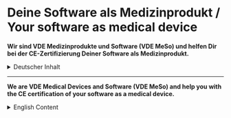 Deine Software als Medizinprodukt / Your software as medical device
===================================================================


**Wir sind VDE Medizinprodukte und Software (VDE MeSo) und helfen Dir bei der CE-Zertifizierung Deiner Software als Medizinprodukt.**

<details><summary>Deutscher Inhalt</summary>


Unsere Ressourcen für Dich
---

Hier auf GitHub findest Du Arbeitsmaterialien, die Dich auf den ersten Schritten zum CE-Kennzeichen unterstützen. Und schau Dir doch mal die vielfältigen Angebote auf unserer Internetseite an:

-   In unseren Fachbeiträgen [Blog](https://www.vde.com/topics-de/health/beratung) erklären wir Dir einzelne Themen rund um die CE-Zertifizierung.

-   Mit unseren [Veranstaltungen](https://www.vde.com/topics-de/health/veranstaltungen) bist Du immer bestens informiert und kannst uns persönlich treffen.

-   Mit unserer [CE-Roadmap für Medizinprodukte](https://www.vde.com/topics-de/health/beratung/ce-roadmap-fuer-medizinprodukte) erhältst Du ein auf Deine Software zugeschnittenes Dokument mit den Anforderungen für die CE-Zertifizierung und den damit verbundenen Kosten. Das CE-Roadmap-Dokument hilft Dir bei der Planung der zeitlichen, finanziellen und personellen Ressourcen sowie beim Dialog mit externen Finanzierern.

-   Damit Du nichts verpasst, kannst Du unseren kostenfreien wöchentlich [Newsletter](https://info.vde.com/art_resource.php?sid=dk3jz.1o7lm7b) abonnieren.

-   Gerne [beraten](https://www.vde.com/topics-de/health/beratung) wir Dich auch, um Deine Software als Medizinprodukt auf den Markt zu bringen.

Der Weg zum CE-Kennzeichen
---

Die CE-Zertifizierung wird oftmals auch vereinfacht als Zulassung bezeichnet, d.h. nur mit einem CE-Kennzeichen darfst Du Deine Software auf dem europäischen Markt anbieten. Der Weg dorthin ist nicht einfach, aber mit unserer Unterstützung machbar.

Im Kick-off Meeting eines Beratungsprojekts erarbeiten wir mit Dir zuerst die [Zweckbestimmung](https://www.vde.com/topics-de/health/beratung/zulassung-von-medizinprodukten) für Deine Software. Das ist ein wichtiger erster Schritt auf dem Weg zum CE-Kennzeichen, denn in der Zweckbestimmung beschreibst Du was genau Deine Software für wen in welcher Form tun soll. Die Zweckbestimmung ist u.a. auch ausschlaggebend für die Frage, welcher [Risikoklasse](https://www.vde.com/topics-de/health/beratung/regel-11) Deine Software zugeordnet werden muss (I = niedriges Risiko, IIa = mittleres Risiko, IIb = erhöhtes Risiko und III = hohes Risiko). Grob gesagt: je höher die Risikoklasse ist, desto mehr Aufwand entsteht bei der CE-Zertifizierung. Nach dem Kick-off Meeting steigen wir in die weitere Projektarbeit ein. Unsere Hilfestellung für Dich sieht typischerweise wie folgt aus:

<img src=".//media/image1.png" style="width:6.00004in;height:4.15347in" />

Im Laufe des gemeinsamen Projektes bearbeiten mit Dir die folgenden Arbeitspakete:

-   Einrichtung eines [Qualitätsmanagementsystems](https://www.vde.com/topics-de/health/beratung/qualitaetsmanagement-fuer-medizinprodukte-nach-mdr-und-iso-13485)

-   Erstellung der [Software-Entwicklungsdokumentation](https://www.vde.com/topics-de/health/beratung/software-lebenszyklus-bei-medizinprodukten-iec-62304) (mit besonderen Dokumenten für [KI-basierte Software](https://www.vde.com/topics-de/health/beratung/marktzugang-ki-basierte-software-baim))

-   Durchführung des [Risikomanagements](https://www.vde.com/topics-de/health/beratung/risikomanagement-fuer-medizinprodukte--iso-14971) inkl. der Maßnahmen für die [Cybersecurity](https://www.vde.com/topics-de/health/beratung/cybersecurity-risikomanagement-fuer-medizinprodukte-argos)

-   Durchführung der [klinischen Bewertung](https://www.vde.com/topics-de/health/beratung/klinische-bewertung-von-medizinprodukten-nach-mdr) und ggf. einer klinischen Studie

-   Untersuchung der [Gebrauchstauglichkeit](https://www.vde.com/topics-de/health/beratung/usability-engineering-fuer-medizinprodukte-iec-62366)

-   Erstellung der [Gebrauchsanweisung](https://www.vde.com/topics-de/health/beratung/gebrauchsanweisung-fuer-medizinprodukte) und Kennzeichnung

-   Erstellung der [technischen Dokumentation](https://www.vde.com/topics-de/health/beratung/technische-dokumentation-von-medizinprodukten-nach-mdr)

-   Erstellung der CE-Konformitätserklärung

-   Registrierung Deines Produktes und des Herstellers

-   Planung der Marktphase mit allen obligatorischen Aufgaben für den Hersteller wie die [*Post-Market Surveillance* und Vigilanz](https://www.vde.com/topics-de/health/beratung/post-market-surveillance-vigilanz-medizinprodukten-mdr)

-   Einbindung der Benannten Stelle (im Allgemeinen ab der Risikoklasse IIa)

Nach der Fertigstellung aller notwendigen Arbeitspakete gratulieren wir Dir zu Deiner Software als Medizinprodukt und wünschen Dir viel Erfolg damit.

Dein Kontakt mit uns
---

Nachfolgend findest Du unsere Kontaktdaten:

-   <meso@vde.com>, <https://www.vde.com/topics-de/health/beratung>, Tel. +49 69 6308-788

Wir freuen uns auf Deine Nachricht!

</details>

---

**We are VDE Medical Devices and Software (VDE MeSo) and help you with the CE certification of your software as a medical device.**
  
<details><summary>English Content</summary>


Our resources for you
---

Here on GitHub, you can find resources to help you on your first steps to CE marking. And take a look at the various offers on our website:
-   In our blog, we explain individual topics related to CE certification. 
-   With our events you are always well informed and can meet us face to face. 
-   In our 30-minute free online consultation, we answer questions about the approval of medical devices, medical software, and digital health applications (DiGA).
-   With our medical device CE roadmap, you'll receive a document tailored to your software with CE certification requirements and associated costs. The CE roadmap document will help you plan time, financial and human resources, as well as engage with external funders. 
-   To make sure you don't miss anything, you can subscribe to our free weekly newsletter.
-   We are also happy to advise you on how to get your software onto the market as a medical device.

The path to the CE mark
---

The CE certification is often referred to as approval, i.e., only with a CE mark you are allowed to offer your software on the European market. The way there is not easy, but feasible with our support.

In the kick-off meeting of a consulting project, we first develop the intended purpose of your software with you. This is an important first step on the path to the CE mark, because in the intended purpose you describe what exactly your software should do for whom and in what form. The intended purpose is also crucial for the question, which risk class your software has to be assigned to (I = low risk, IIa = medium risk, IIb = increased risk and III = high risk). Roughly speaking, the higher the risk class, the more effort is required for CE certification. After the kick-off meeting, we get into the further project work. Our assistance for you typically looks like this:

<img src=".//media/image1-engl.png" style="width:6.00004in;height:4.15347in" />
  
During the joint project we will work with you on the following work packages:
-   Establishment of quality management system
-   Preparation of software development documentation (with special documents for AI-based software)
-   Implementation of risk management incl. measures for cybersecurity
-   Implementation of clinical evaluation and, if necessary, clinical study
-   Investigation of usability
-   Preparation of instructions for use and labeling
-   Preparation of technical documentation
-   Preparation of the CE declaration of conformity
-   Registration of your product and manufacturer
-   Planning of the market phase with all obligatory tasks for the manufacturer such as post-market surveillance and vigilance
-   Involvement of Notified Body (generally starting from risk class IIa)

After completion of all necessary work packages, we congratulate you on your software as a medical device and wish you great success with it.

Your contact with us
---

Below you will find our contact information:

-   <meso@vde.com>, <https://www.vde.com/topics-de/health/beratung>, Tel. +49 69 6308-788

We are looking forward to getting in touch with you!  
  
</details>
